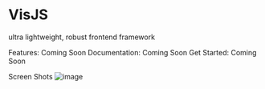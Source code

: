 # VisJS
ultra lightweight, robust frontend framework


Features:
  Coming Soon
Documentation:
  Coming Soon
Get Started:
  Coming Soon


Screen Shots
![image](https://github.com/user-attachments/assets/9c3add40-c615-461f-b149-944f611d60c4)
